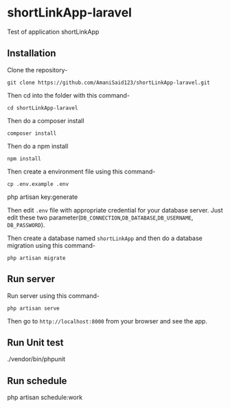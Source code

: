 # shortLinkApp-laravel
Test of application shortLinkApp


## Installation

Clone the repository-

```
git clone https://github.com/AmaniSaid123/shortLinkApp-laravel.git
```

Then cd into the folder with this command-

```
cd shortLinkApp-laravel
```

Then do a composer install

```
composer install
```

Then do a npm install

```
npm install
```

Then create a environment file using this command-

```
cp .env.example .env
```
php artisan key:generate

Then edit `.env` file with appropriate credential for your database server. Just edit these two parameter(`DB_CONNECTION`,`DB_DATABASE`,`DB_USERNAME`, `DB_PASSWORD`).

Then create a database named `shortLinkApp` and then do a database migration using this command-

```
php artisan migrate
```

## Run server

Run server using this command-

```
php artisan serve
```

Then go to `http://localhost:8000` from your browser and see the app.
## Run Unit test
./vendor/bin/phpunit

## Run schedule
php artisan schedule:work



